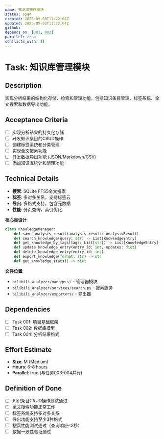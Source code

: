 ```yaml
---
name: 知识库管理模块
status: open
created: 2025-09-03T11:22:04Z
updated: 2025-09-03T11:22:04Z
github: 
depends_on: [001, 002]
parallel: true
conflicts_with: []
---
```


# Task: 知识库管理模块

## Description
实现分析结果的结构化存储、检索和管理功能，包括知识条目管理、标签系统、全文搜索和数据导出功能。

## Acceptance Criteria
- [ ] 实现分析结果的持久化存储
- [ ] 开发知识条目的CRUD操作
- [ ] 创建标签系统和分类管理
- [ ] 实现全文搜索功能
- [ ] 开发数据导出功能 (JSON/Markdown/CSV)
- [ ] 添加知识库统计和清理功能

## Technical Details
- **搜索**: SQLite FTS5全文搜索
- **标签**: 多对多关系，支持标签云
- **导出**: 多格式支持，包含元数据
- **性能**: 分页查询，索引优化

**核心类设计**:
```python
class KnowledgeManager:
    def save_analysis_result(analysis_result: AnalysisResult)
    def search_knowledge(query: str) -> List[KnowledgeEntry]
    def get_knowledge_by_tags(tags: List[str]) -> List[KnowledgeEntry]
    def update_knowledge_entry(entry_id: int, updates: dict)
    def delete_knowledge_entry(entry_id: int)
    def export_knowledge(format: str) -> str
    def get_knowledge_stats() -> dict
```

**文件位置**:
- `bilibili_analyzer/managers/` - 管理器模块
- `bilibili_analyzer/services/search.py` - 搜索服务
- `bilibili_analyzer/exporters/` - 导出器

## Dependencies
- [ ] Task 001: 项目基础框架
- [ ] Task 002: 数据库模型
- [ ] Task 004: 分析结果格式

## Effort Estimate
- **Size**: M (Medium)
- **Hours**: 6-8 hours
- **Parallel**: true (与任务003-004并行)

## Definition of Done
- [ ] 知识条目CRUD操作测试通过
- [ ] 全文搜索功能正常工作
- [ ] 标签系统支持多对多关系
- [ ] 导出功能支持至少3种格式
- [ ] 搜索性能测试通过（查询响应<2秒）
- [ ] 数据一致性验证通过
